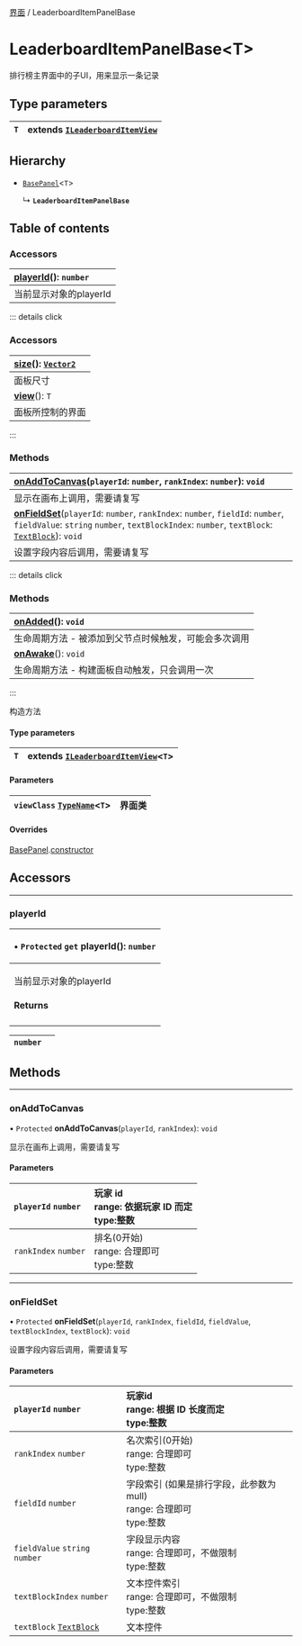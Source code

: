 [界面](../groups/Extension.界面.md) / LeaderboardItemPanelBase

# LeaderboardItemPanelBase<T\> <Badge type="tip" text="Class" /> <Score text="LeaderboardItemPanelBase<T\>" />

排行榜主界面中的子UI，用来显示一条记录

## Type parameters

| `T` | extends [`ILeaderboardItemView`](../interfaces/mwext.ILeaderboardItemView.md) |
| :------ | :------ |

## Hierarchy

- [`BasePanel`](mwext.BasePanel.md)<`T`\>

  ↳ **`LeaderboardItemPanelBase`**

## Table of contents

### Accessors <Score text="Accessors" /> 
| **[playerId](mwext.LeaderboardItemPanelBase.md#playerid)**(): `number` <Badge type="tip" text="client" />  |
| :-----|
| 当前显示对象的playerId|


::: details click
### Accessors <Score text="Accessors" /> 
| **[size](mwext.BasePanel.md#size)**(): [`Vector2`](mw.Vector2.md)  |
| :-----|
| 面板尺寸|
| **[view](mwext.BasePanel.md#view)**(): `T`  |
| 面板所控制的界面|
:::


### Methods <Score text="Methods" /> 
| **[onAddToCanvas](mwext.LeaderboardItemPanelBase.md#onaddtocanvas)**(`playerId`: `number`, `rankIndex`: `number`): `void` <Badge type="tip" text="client" />  |
| :-----|
| 显示在画布上调用，需要请复写|
| **[onFieldSet](mwext.LeaderboardItemPanelBase.md#onfieldset)**(`playerId`: `number`, `rankIndex`: `number`, `fieldId`: `number`, `fieldValue`: `string`  `number`, `textBlockIndex`: `number`, `textBlock`: [`TextBlock`](mw.TextBlock.md)): `void` <Badge type="tip" text="client" />  |
| 设置字段内容后调用，需要请复写|


::: details click
### Methods <Score text="Methods" /> 
| **[onAdded](mwext.BasePanel.md#onadded)**(): `void` <Badge type="tip" text="client" />  |
| :-----|
| 生命周期方法 - 被添加到父节点时候触发，可能会多次调用|
| **[onAwake](mwext.BasePanel.md#onawake)**(): `void` <Badge type="tip" text="client" />  |
| 生命周期方法 - 构建面板自动触发，只会调用一次|
:::


构造方法

#### Type parameters

| `T` | extends [`ILeaderboardItemView`](../interfaces/mwext.ILeaderboardItemView.md)<`T`\> |
| :------ | :------ |

#### Parameters

| `viewClass` [`TypeName`](../interfaces/mw.TypeName.md)<`T`\> |  界面类 |
| :------ | :------ |

#### Overrides

[BasePanel](mwext.BasePanel.md).[constructor](mwext.BasePanel.md#constructor)

## Accessors

___

### playerId <Score text="playerId" /> 

<table class="get-set-table">
<thead><tr>
<th style="text-align: left">

• `Protected` `get` **playerId**(): `number` <Badge type="tip" text="client" />

</th>
</tr></thead>
<tbody><tr>
<td style="text-align: left">


当前显示对象的playerId

#### Returns

</td>
</tr></tbody>
</table>

| `number` |  |
| :------ | :------ |

## Methods

___

### onAddToCanvas <Score text="onAddToCanvas" /> 

• `Protected` **onAddToCanvas**(`playerId`, `rankIndex`): `void` <Badge type="tip" text="client" />

显示在画布上调用，需要请复写

#### Parameters

| `playerId` `number` |  玩家 id<br> range: 依据玩家 ID 而定<br> type:整数 |
| :------ | :------ |
| `rankIndex` `number` |  排名(0开始)<br> range: 合理即可<br> type:整数 |


___

### onFieldSet <Score text="onFieldSet" /> 

• `Protected` **onFieldSet**(`playerId`, `rankIndex`, `fieldId`, `fieldValue`, `textBlockIndex`, `textBlock`): `void` <Badge type="tip" text="client" />

设置字段内容后调用，需要请复写

#### Parameters

| `playerId` `number` |  玩家id  <br> range: 根据 ID 长度而定<br> type:整数 |
| :------ | :------ |
| `rankIndex` `number` |  名次索引(0开始)  <br> range: 合理即可<br> type:整数 |
| `fieldId` `number` |  字段索引 (如果是排行字段，此参数为mull)  <br> range: 合理即可<br> type:整数 |
| `fieldValue` `string`  `number` |  字段显示内容  <br> range: 合理即可，不做限制<br> type:整数 |
| `textBlockIndex` `number` |  文本控件索引  <br> range: 合理即可，不做限制<br> type:整数 |
| `textBlock` [`TextBlock`](mw.TextBlock.md) |  文本控件 |

